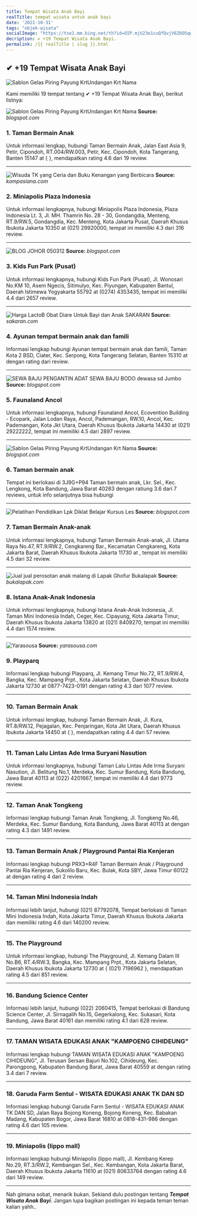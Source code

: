 ```yaml
---
title: Tempat Wisata Anak Bayi
realTitle: tempat wisata untuk anak bayi
date: '2021-10-31'
tags: "objek-wisata"
socialImage: "https://tse1.mm.bing.net/th?id=OIP.mjU23e1cuQfQvjV6Z6O5qwHaFD&amp;pid=15.1"
decription: ✔ +19 Tempat Wisata Anak Bayi.
permalink: /{{ realTitle | slug }}.html
---
```


## ✔ +19 Tempat Wisata Anak Bayi

![Sablon  Gelas Piring Payung KrtUndangan Krt Nama ](https://4.bp.blogspot.com/-RqfzO8dOIys/VHuaNcJ4DbI/AAAAAAAAABY/-CaZuB5i7X8/s1600/19%2Bnov%2B14%2Ba.JPG)



Kami memiliki 19 tempat tentang ✔ +19 Tempat Wisata Anak Bayi, berikut listnya:



![Sablon  Gelas Piring Payung KrtUndangan Krt Nama ](https://tse1.mm.bing.net/th?id=OIP.GbHKxQN07VbWi2KQQvpW7gHaIH&amp;pid=15.1)
**Source:** _blogspot.com_


### 1. Taman Bermain Anak



Untuk informasi lengkap, hubungi Taman Bermain Anak, Jalan East Asia 9, Petir, Cipondoh, RT.004/RW.003, Petir, Kec. Cipondoh, Kota Tangerang, Banten 15147 at {  }, mendapatkan rating 4.6 dari 19 review.

---


![Wisuda TK yang Ceria dan Buku Kenangan yang Berbicara ](https://tse3.mm.bing.net/th?id=OIP.kb_ZfkaSX0uGfgM8nzoGsAHaFi&amp;pid=15.1)
**Source:** _kompasiana.com_


### 2. Miniapolis Plaza Indonesia



Untuk informasi lengkapnya, hubungi Miniapolis Plaza Indonesia, Plaza Indonesia Lt. 3, Jl. MH. Thamrin No. 28 - 30, Gondangdia, Menteng, RT.9/RW.5, Gondangdia, Kec. Menteng, Kota Jakarta Pusat, Daerah Khusus Ibukota Jakarta 10350 at (021) 29920000, tempat ini memiliki 4.3 dari 316 review.

---


![BLOG JOHOR 050312](https://tse2.mm.bing.net/th?id=OIP.AaWXyypNUrSFusxFx8SodwAAAA&amp;pid=15.1)
**Source:** _blogspot.com_


### 3. Kids Fun Park (Pusat)



Untuk informasi lengkapnya, hubungi Kids Fun Park (Pusat), Jl. Wonosari No.KM 10, Asem Ngecis, Sitimulyo, Kec. Piyungan, Kabupaten Bantul, Daerah Istimewa Yogyakarta 55792 at (0274) 4353435, tempat ini memiliki 4.4 dari 2657 review.

---


![Harga LactoB Obat Diare Untuk Bayi dan Anak  SAKARAN](https://tse4.mm.bing.net/th?id=OIP.2j1JBHXSBYi6seleLA_VCwHaD4&amp;pid=15.1)
**Source:** _sakaran.com_


### 4. Ayunan tempat bermain anak dan famili



Informasi lengkap hubungi Ayunan tempat bermain anak dan famili, Taman Kota 2 BSD, Ciater, Kec. Serpong, Kota Tangerang Selatan, Banten 15310 at  dengan rating  dari  review.

---


![SEWA BAJU PENGANTIN ADAT SEWA BAJU BODO dewasa sd Jumbo ](https://tse4.mm.bing.net/th?id=OIP.n0GG6xUzIhKZvEeXrRHxTQAAAA&amp;pid=15.1)
**Source:** _blogspot.com_


### 5. Faunaland Ancol



Untuk informasi lengkapnya, hubungi Faunaland Ancol, Ecovention Building - Ecopark, Jalan Lodan Raya, Ancol, Pademangan, RW.10, Ancol, Kec. Pademangan, Kota Jkt Utara, Daerah Khusus Ibukota Jakarta 14430 at (021) 29222222, tempat ini memiliki 4.5 dari 2897 review.

---


![Sablon  Gelas Piring Payung KrtUndangan Krt Nama ](https://tse4.mm.bing.net/th?id=OIP.o9Uo5ChmVEypV_VBvCOqxwHaEq&amp;pid=15.1)
**Source:** _blogspot.com_


### 6. Taman bermain anak



Tempat ini berlokasi di 3J9G+P94 Taman bermain anak, Lkr. Sel., Kec. Lengkong, Kota Bandung, Jawa Barat 40263 dengan ratiung 3.6 dari 7 reviews, untuk info selanjutnya bisa hubungi 

---


![Pelatihan Pendidikan Lpk Diklat Belajar Kursus Les ](https://tse4.mm.bing.net/th?id=OIP._CzbgWxmmXt4ugUucfFRVQHaKT&amp;pid=15.1)
**Source:** _blogspot.com_


### 7. Taman Bermain Anak-anak



Untuk informasi lengkapnya, hubungi Taman Bermain Anak-anak, Jl. Utama Raya No.47, RT.9/RW.2, Cengkareng Bar., Kecamatan Cengkareng, Kota Jakarta Barat, Daerah Khusus Ibukota Jakarta 11730 at , tempat ini memiliki 4.5 dari 32 review.

---


![Jual jual perosotan anak malang di Lapak Ghofur  Bukalapak](https://tse2.mm.bing.net/th?id=OIP.EJAkj3ooQDLCS8XXrlts-AHaHa&amp;pid=15.1)
**Source:** _bukalapak.com_


### 8. Istana Anak-Anak Indonesia



Untuk informasi lengkapnya, hubungi Istana Anak-Anak Indonesia, Jl. Taman Mini Indonesia Indah, Ceger, Kec. Cipayung, Kota Jakarta Timur, Daerah Khusus Ibukota Jakarta 13820 at (021) 8409270, tempat ini memiliki 4.4 dari 1574 review.

---


![Yarasousa](https://tse2.mm.bing.net/th?id=OIP.PV9oyoUU8k9lSo0pKzhwCgHaD4&amp;pid=15.1)
**Source:** _yarasousa.com_


### 9. Playparq



Informasi lengkap hubungi Playparq, Jl. Kemang Timur No.72, RT.9/RW.4, Bangka, Kec. Mampang Prpt., Kota Jakarta Selatan, Daerah Khusus Ibukota Jakarta 12730 at 0877-7423-0191 dengan rating 4.3 dari 1077 review.

---


### 10. Taman Bermain Anak



Untuk informasi lengkap, hubungi Taman Bermain Anak, Jl. Kura, RT.8/RW.12, Pejagalan, Kec. Penjaringan, Kota Jkt Utara, Daerah Khusus Ibukota Jakarta 14450 at {  }, mendapatkan rating 4.4 dari 57 review.

---


### 11. Taman Lalu Lintas Ade Irma Suryani Nasution



Untuk informasi lengkapnya, hubungi Taman Lalu Lintas Ade Irma Suryani Nasution, Jl. Belitung No.1, Merdeka, Kec. Sumur Bandung, Kota Bandung, Jawa Barat 40113 at (022) 4201667, tempat ini memiliki 4.4 dari 9773 review.

---


### 12. Taman Anak Tongkeng



Informasi lengkap hubungi Taman Anak Tongkeng, Jl. Tongkeng No.46, Merdeka, Kec. Sumur Bandung, Kota Bandung, Jawa Barat 40113 at  dengan rating 4.3 dari 1491 review.

---


### 13. Taman Bermain Anak / Playground Pantai Ria Kenjeran



Informasi lengkap hubungi PRX3+R4F Taman Bermain Anak / Playground Pantai Ria Kenjeran, Sukolilo Baru, Kec. Bulak, Kota SBY, Jawa Timur 60122 at  dengan rating 4 dari 2 review.

---


### 14. Taman Mini Indonesia Indah



Informasi lebih lanjut, hubungi (021) 87792078, Tempat berlokasi di Taman Mini Indonesia Indah, Kota Jakarta Timur, Daerah Khusus Ibukota Jakarta dan memiliki rating 4.6 dari 140200 review.

---


### 15. The Playground



Untuk informasi lengkap, hubungi The Playground, Jl. Kemang Dalam III No.B6, RT.4/RW.3, Bangka, Kec. Mampang Prpt., Kota Jakarta Selatan, Daerah Khusus Ibukota Jakarta 12730 at { (021) 7196962 }, mendapatkan rating 4.5 dari 851 review.

---


### 16. Bandung Science Center



Informasi lebih lanjut, hubungi (022) 2060415, Tempat berlokasi di Bandung Science Center, Jl. Sirnagalih No.15, Gegerkalong, Kec. Sukasari, Kota Bandung, Jawa Barat 40161 dan memiliki rating 4.1 dari 628 review.

---


### 17. TAMAN WISATA EDUKASI ANAK &quot;KAMPOENG CIHIDEUNG&quot;



Informasi lengkap hubungi TAMAN WISATA EDUKASI ANAK &quot;KAMPOENG CIHIDEUNG&quot;, Jl. Terusan Sersan Bajuri No.102, Cihideung, Kec. Parongpong, Kabupaten Bandung Barat, Jawa Barat 40559 at  dengan rating 3.4 dari 7 review.

---


### 18. Garuda Farm Sentul - WISATA EDUKASI ANAK TK DAN SD



Informasi lengkap hubungi Garuda Farm Sentul - WISATA EDUKASI ANAK TK DAN SD, Jalan Raya Bojong Koneng, Bojong Koneng, Kec. Babakan Madang, Kabupaten Bogor, Jawa Barat 16810 at 0818-431-986 dengan rating 4.6 dari 105 review.

---


### 19. Miniapolis (lippo mall)



Informasi lengkap hubungi Miniapolis (lippo mall), Jl. Kembang Kerep No.29, RT.3/RW.2, Kembangan Sel., Kec. Kembangan, Kota Jakarta Barat, Daerah Khusus Ibukota Jakarta 11610 at (021) 80633764 dengan rating 4.6 dari 149 review.

---









Nah gimana sobat, menarik bukan. Sekiand dulu postingan tentang ***Tempat Wisata Anak Bayi***. Jangan lupa bagikan postingan ini kepada teman teman kalian yahh..
